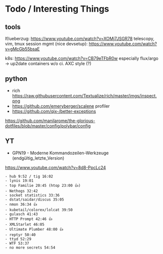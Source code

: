 # Todo / Interesting Things


## tools
lf/ueberzug: https://www.youtube.com/watch?v=XOMj7JSGR78
telescopy, vim, tmux session mgmt (nice devsetup): https://www.youtube.com/watch?v=gMcGb55bsaE

k8s:
https://www.youtube.com/watch?v=CB79eTFbR0w
especially flux/argo -> up2date containers w/o ci. AXC style (?)

## python

- rich https://raw.githubusercontent.com/Textualize/rich/master/imgs/inspect.png
- https://github.com/emeryberger/scalene profiler
- https://github.com/qix-/better-exceptions


https://github.com/manilarome/the-glorious-dotfiles/blob/master/config/polybar/config

## YT

- GPN19 - Moderne Kommandozeilen-Werkzeuge (endgültig_letzte_Version)

 https://www.youtube.com/watch?v=8d8-PpcLc24

    - hub 9:52 / tig 16:02
    - lynis 19:01
    - top Familie 20:45 (htop 23:00 👍) 
    - Nethogs 32:42
    - socket statistics 33:36
    - dstat/saidar/discus 35:05
    - nmon 36:34 👍
    - kubetail/colorex/lolcat 39:50
    - gulasch 41:43
    - HTTP Prompt 42:46 👍
    - XMLStarlet 46:05
    - Ultimate Plumber 48:00 👍
    - reptyr 50:40 
    - ttyd 52:29 
    - WTF 53:37
    - no more secrets 54:54

